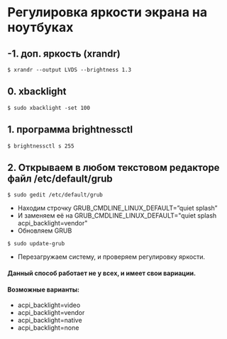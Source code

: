 # Регулировка яркости экрана на ноутбуках

## -1. доп. яркость (xrandr)
```
$ xrandr --output LVDS --brightness 1.3
```

## 0. xbacklight
```
$ sudo xbacklight -set 100
```

## 1. программа brightnessctl
```
$ brightnessctl s 255
```

## 2. Открываем в любом текстовом редакторе файл /etc/default/grub
```
$ sudo gedit /etc/default/grub
```
- Находим строчку GRUB_CMDLINE_LINUX_DEFAULT=”quiet splash”
- И заменяем её на GRUB_CMDLINE_LINUX_DEFAULT="quiet splash acpi_backlight=vendor"
- Обновляем GRUB
```
$ sudo update-grub
```
- Перезагружаем систему, и проверяем регулировку яркости.
#### Данный способ работает не у всех, и имеет свои вариации.
#### Возможные варианты:
- acpi_backlight=video
- acpi_backlight=vendor
- acpi_backlight=native
- acpi_backlight=none